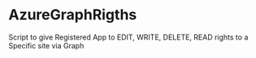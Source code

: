 # AzureGraphRigths
Script to give Registered App to EDIT, WRITE, DELETE, READ  rights to a Specific site via Graph
